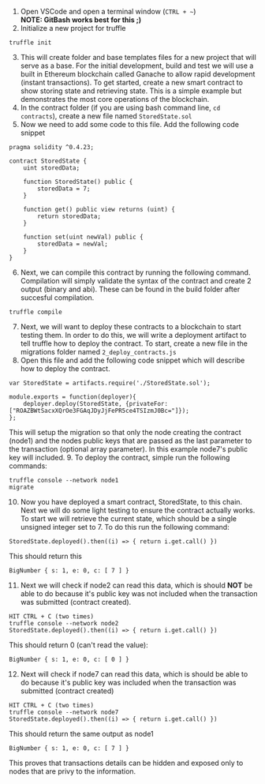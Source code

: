 1. Open VSCode and open a terminal window (`CTRL + ~`) <br/>__NOTE: GitBash works best for this ;)__
2. Initialize a new project for truffle
```
truffle init
```
3. This will create folder and base templates files for a new project that will serve as a base.  For the initial development, build and test we will use a built in Ethereum blockchain called Ganache to allow rapid development (instant transactions).  To get started, create a new smart contract to show storing state and retrieving state.  This is a simple example but demonstrates the most core operations of the blockchain.
4. In the contract folder (if you are using bash command line, `cd contracts`), create a new file named `StoredState.sol`
5. Now we need to add some code to this file.  Add the following code snippet
```
pragma solidity ^0.4.23;

contract StoredState {
    uint storedData;

    function StoredState() public {
        storedData = 7;
    }

    function get() public view returns (uint) {
        return storedData;
    }

    function set(uint newVal) public {
        storedData = newVal;
    }
}
```
6. Next, we can compile this contract by running the following command.  Compilation will simply validate the syntax of the contract and create 2 output (binary and abi).  These can be found in the build folder after succesful compilation.
```
truffle compile
```
7. Next, we will want to deploy these contracts to a blockchain to start testing them.  In order to do this, we will write a deployment artifact to tell truffle how to deploy the contract.  To start, create a new file in the migrations folder named `2_deploy_contracts.js`
8. Open this file and add the following code snippet which will describe how to deploy the contract.
```
var StoredState = artifacts.require('./StoredState.sol');

module.exports = function(deployer){
    deployer.deploy(StoredState, {privateFor: ["ROAZBWtSacxXQrOe3FGAqJDyJjFePR5ce4TSIzmJ0Bc="]});
};
```
This will setup the migration so that only the node creating the contract (node1) and the nodes public keys that are passed as the last parameter to the transaction (optional array parameter).  In this example node7's public key will included.
9. To deploy the contract, simple run the following commands:
```
truffle console --network node1
migrate
```
10. Now you have deployed a smart contract, StoredState, to this chain.  Next we will do some light testing to ensure the contract actually works.  To start we will retrieve the current state, which should be a single unsigned integer set to 7.  To do this run the following command:
```
StoredState.deployed().then((i) => { return i.get.call() })
```
This should return this
```
BigNumber { s: 1, e: 0, c: [ 7 ] }
```
11. Next we will check if node2 can read this data, which is should **NOT** be able to do because it's public key was not included when the transaction was submitted (contract created).
```
HIT CTRL + C (two times)
truffle console --network node2
StoredState.deployed().then((i) => { return i.get.call() })
```
This should return 0 (can't read the value):
```
BigNumber { s: 1, e: 0, c: [ 0 ] }
```
12. Next will check if node7 can read this data, which is should be able to do because it's public key was included when the transaction was submitted (contract created)
```
HIT CTRL + C (two times)
truffle console --network node7
StoredState.deployed().then((i) => { return i.get.call() })
```
This should return the same output as node1
```
BigNumber { s: 1, e: 0, c: [ 7 ] }
```
This proves that transactions details can be hidden and exposed only to nodes that are privy to the information.